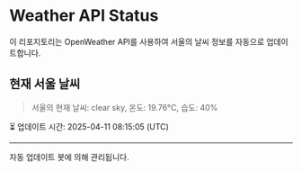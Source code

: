 
# Weather API Status

이 리포지토리는 OpenWeather API를 사용하여 서울의 날씨 정보를 자동으로 업데이트합니다.

## 현재 서울 날씨
> 서울의 현재 날씨: clear sky, 온도: 19.76°C, 습도: 40%

⏳ 업데이트 시간: 2025-04-11 08:15:05 (UTC)

---
자동 업데이트 봇에 의해 관리됩니다.

